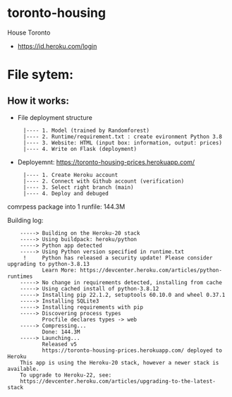 # toronto-housing
House Toronto


+ https://id.heroku.com/login

# File sytem:
## How it works:
+ File deployment structure
```
     |---- 1. Model (trained by Randomforest)
     |---- 2. Runtime/requirement.txt : create evironment Python 3.8
     |---- 3. Website: HTML (input box: information, output: prices)
     |---- 4. Write on Flask (deployment)
```
+ Deployemnt: 
  https://toronto-housing-prices.herokuapp.com/
  
```
     |---- 1. Create Heroku account
     |---- 2. Connect with Github account (verification)
     |---- 3. Select right branch (main)
     |---- 4. Deploy and debuged
```
comrpess package into 1 runfile: 144.3M

Building log:
```
    -----> Building on the Heroku-20 stack
    -----> Using buildpack: heroku/python
    -----> Python app detected
    -----> Using Python version specified in runtime.txt
     !     Python has released a security update! Please consider upgrading to python-3.8.13
           Learn More: https://devcenter.heroku.com/articles/python-runtimes
    -----> No change in requirements detected, installing from cache
    -----> Using cached install of python-3.8.12
    -----> Installing pip 22.1.2, setuptools 60.10.0 and wheel 0.37.1
    -----> Installing SQLite3
    -----> Installing requirements with pip
    -----> Discovering process types
           Procfile declares types -> web
    -----> Compressing...
           Done: 144.3M
    -----> Launching...
           Released v5
           https://toronto-housing-prices.herokuapp.com/ deployed to Heroku
    This app is using the Heroku-20 stack, however a newer stack is available.
    To upgrade to Heroku-22, see:
    https://devcenter.heroku.com/articles/upgrading-to-the-latest-stack
```
